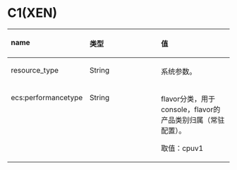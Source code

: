 # C1\(XEN\)<a name="ZH-CN_TOPIC_0114103974"></a>

<a name="zh-cn_topic_0114079837_table44404812"></a>
<table><thead align="left"><tr id="zh-cn_topic_0114079837_row57257441"><th class="cellrowborder" valign="top" width="33.33333333333333%" id="mcps1.1.4.1.1"><p id="zh-cn_topic_0114079837_p7341114"><a name="zh-cn_topic_0114079837_p7341114"></a><a name="zh-cn_topic_0114079837_p7341114"></a>name</p>
</th>
<th class="cellrowborder" valign="top" width="33.33333333333333%" id="mcps1.1.4.1.2"><p id="zh-cn_topic_0114079837_p57759323"><a name="zh-cn_topic_0114079837_p57759323"></a><a name="zh-cn_topic_0114079837_p57759323"></a>类型</p>
</th>
<th class="cellrowborder" valign="top" width="33.33333333333333%" id="mcps1.1.4.1.3"><p id="zh-cn_topic_0114079837_p47993581"><a name="zh-cn_topic_0114079837_p47993581"></a><a name="zh-cn_topic_0114079837_p47993581"></a>值</p>
</th>
</tr>
</thead>
<tbody><tr id="zh-cn_topic_0114079837_row62274839"><td class="cellrowborder" valign="top" width="33.33333333333333%" headers="mcps1.1.4.1.1 "><p id="zh-cn_topic_0114079837_p11097218"><a name="zh-cn_topic_0114079837_p11097218"></a><a name="zh-cn_topic_0114079837_p11097218"></a>resource_type</p>
</td>
<td class="cellrowborder" valign="top" width="33.33333333333333%" headers="mcps1.1.4.1.2 "><p id="zh-cn_topic_0114079837_p26459478"><a name="zh-cn_topic_0114079837_p26459478"></a><a name="zh-cn_topic_0114079837_p26459478"></a>String</p>
</td>
<td class="cellrowborder" valign="top" width="33.33333333333333%" headers="mcps1.1.4.1.3 "><p id="zh-cn_topic_0114079837_p62842937"><a name="zh-cn_topic_0114079837_p62842937"></a><a name="zh-cn_topic_0114079837_p62842937"></a>系统参数。</p>
</td>
</tr>
<tr id="zh-cn_topic_0114079837_row28715529"><td class="cellrowborder" valign="top" width="33.33333333333333%" headers="mcps1.1.4.1.1 "><p id="zh-cn_topic_0114079837_p44256521"><a name="zh-cn_topic_0114079837_p44256521"></a><a name="zh-cn_topic_0114079837_p44256521"></a>ecs:performancetype</p>
</td>
<td class="cellrowborder" valign="top" width="33.33333333333333%" headers="mcps1.1.4.1.2 "><p id="zh-cn_topic_0114079837_p28008429"><a name="zh-cn_topic_0114079837_p28008429"></a><a name="zh-cn_topic_0114079837_p28008429"></a>String</p>
</td>
<td class="cellrowborder" valign="top" width="33.33333333333333%" headers="mcps1.1.4.1.3 "><p id="zh-cn_topic_0114079837_p54090270"><a name="zh-cn_topic_0114079837_p54090270"></a><a name="zh-cn_topic_0114079837_p54090270"></a>flavor分类，用于console，flavor的产品类别归属（常驻配置）。</p>
<p id="zh-cn_topic_0114079837_p17050382"><a name="zh-cn_topic_0114079837_p17050382"></a><a name="zh-cn_topic_0114079837_p17050382"></a>取值：cpuv1</p>
</td>
</tr>
</tbody>
</table>

